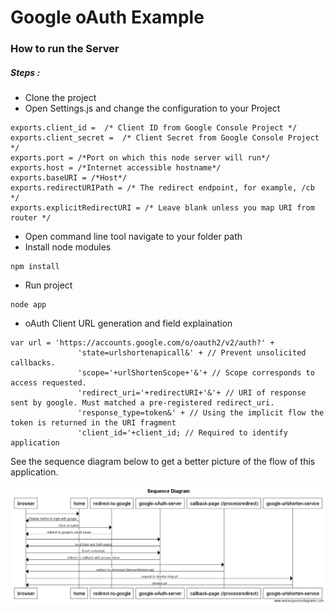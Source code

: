 # Google oAuth Example
### How to run the Server
##### Steps :
* Clone the project 
* Open Settings.js and change the configuration to your Project
```
exports.client_id =  /* Client ID from Google Console Project */
exports.client_secret =  /* Client Secret from Google Console Project */
exports.port = /*Port on which this node server will run*/
exports.host = /*Internet accessible hostname*/
exports.baseURI = /*Host*/
exports.redirectURIPath = /* The redirect endpoint, for example, /cb */
exports.explicitRedirectURI = /* Leave blank unless you map URI from router */

```
* Open command line tool navigate to your folder path
* Install node modules
```
npm install
```
* Run project 
```
node app
```

* oAuth Client URL generation and field explaination
```
var url = 'https://accounts.google.com/o/oauth2/v2/auth?' +
               'state=urlshortenapicall&' + // Prevent unsolicited callbacks.
               'scope='+urlShortenScope+'&'+ // Scope corresponds to access requested.
               'redirect_uri='+redirectURI+'&'+ // URI of response sent by google. Must matched a pre-registered redirect_uri.
               'response_type=token&' + // Using the implicit flow the token is returned in the URI fragment
               'client_id='+client_id; // Required to identify application

```

See the sequence diagram below to get a better picture of the flow of 
this application.

![Demo Sequence Diagram](https://raw.githubusercontent.com/GluuFederation/iam-book/master/google-oAuth-example/sequence%20diagram/Sequence%20Diagram%20.png)





